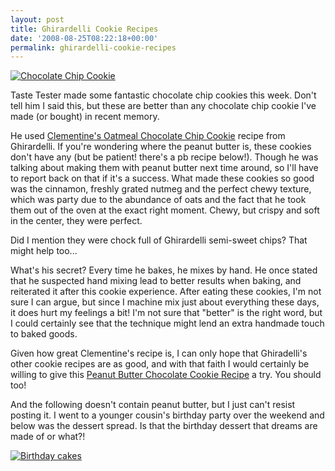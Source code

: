 ```yaml
---
layout: post
title: Ghirardelli Cookie Recipes
date: '2008-08-25T08:22:18+00:00'
permalink: ghirardelli-cookie-recipes
---
```

<a href="http://flickr.com/photos/kstar810/2794175841/"><img src="http://farm4.static.flickr.com/3096/2794175841_f4b7760b79.jpg?v=0" alt="Chocolate Chip Cookie" /></a>

Taste Tester made some fantastic chocolate chip cookies this week. Don't tell him I said this, but these are better than any chocolate chip cookie I've made (or bought) in recent memory.

He used <a href="http://www.ghirardelli.com/bake/recipe.aspx?id=1028">Clementine's Oatmeal Chocolate Chip Cookie</a> recipe from Ghirardelli. If you're wondering where the peanut butter is, these cookies don't have any (but be patient! there's a pb recipe below!). Though he was talking about making them with peanut butter next time around, so I'll have to report back on that if it's a success. What made these cookies so good was the cinnamon, freshly grated nutmeg and the perfect chewy texture, which was party due to the abundance of oats and the fact that he took them out of the oven at the exact right moment. Chewy, but crispy and soft in the center, they were perfect. 

Did I mention they were chock full of Ghirardelli semi-sweet chips? That might help too...

What's his secret? Every time he bakes, he mixes by hand. He once stated that he suspected hand mixing lead to better results when baking, and reiterated it after this cookie experience. After eating these cookies, I'm not sure I can argue, but since I machine mix just about everything these days, it does hurt my feelings a bit! I'm not sure that "better" is the right word, but I could certainly see that the technique might lend an extra handmade touch to baked goods.

Given how great Clementine's recipe is, I can only hope that Ghiradelli's other cookie recipes are as good, and with that faith I would certainly be willing to give this <a href="http://www.ghirardelli.com/bake/recipe.aspx?id=1036">Peanut Butter Chocolate Cookie Recipe</a> a try. You should too!

And the following doesn't contain peanut butter, but I just can't resist posting it. I went to a younger cousin's birthday party over the weekend and below was the dessert spread. Is that the birthday dessert that dreams are made of or what?!

<a href="http://flickr.com/photos/kstar810/2794175085/"><img src="http://farm4.static.flickr.com/3246/2794175085_4372a09faf.jpg?v=0" alt="Birthday cakes" /></a>
